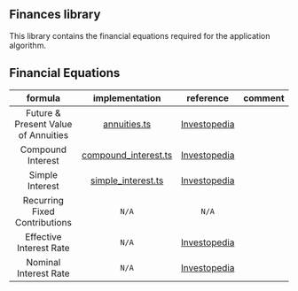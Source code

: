 ## Finances library

This library contains the financial equations required for the application algorithm.

## Financial Equations

<center>

|             **formula**             |                 **implementation**                 |                                               **reference**                                                | **comment** |
| :---------------------------------: | :------------------------------------------------: | :--------------------------------------------------------------------------------------------------------: | :---------: |
| Future & Present Value of Annuities |         [annuities.ts](./src/annuities.ts)         | [Investopedia](https://www.investopedia.com/retirement/calculating-present-and-future-value-of-annuities/) |             |
|          Compound Interest          | [compound_interest.ts](./src/compound_interest.ts) |                 [Investopedia](https://www.investopedia.com/terms/c/compoundinterest.asp)                  |             |
|           Simple Interest           |   [simple_interest.ts](./src/simple_interest.ts)   |                  [Investopedia](https://www.investopedia.com/terms/s/simple_interest.asp)                  |             |
|    Recurring Fixed Contributions    |                       `N/A`                        |                                                   `N/A`                                                    |             |
|       Effective Interest Rate       |                       `N/A`                        |                 [Investopedia](https://www.investopedia.com/terms/e/effectiveinterest.asp)                 |             |
|        Nominal Interest Rate        |                       `N/A`                        |                [Investopedia](https://www.investopedia.com/terms/n/nominalinterestrate.asp)                |             |

</center>
